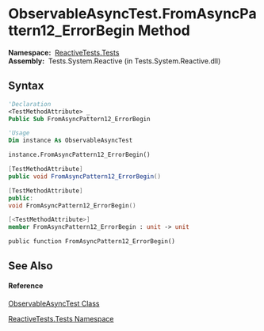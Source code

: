 # ObservableAsyncTest.FromAsyncPattern12\_ErrorBegin Method

**Namespace:**  [ReactiveTests.Tests](ReactiveTests.Tests\ReactiveTests.Tests.md)  
**Assembly:**  Tests.System.Reactive (in Tests.System.Reactive.dll)

## Syntax

```vb
'Declaration
<TestMethodAttribute> _
Public Sub FromAsyncPattern12_ErrorBegin
```

```vb
'Usage
Dim instance As ObservableAsyncTest

instance.FromAsyncPattern12_ErrorBegin()
```

```csharp
[TestMethodAttribute]
public void FromAsyncPattern12_ErrorBegin()
```

```c++
[TestMethodAttribute]
public:
void FromAsyncPattern12_ErrorBegin()
```

```fsharp
[<TestMethodAttribute>]
member FromAsyncPattern12_ErrorBegin : unit -> unit 
```

```jscript
public function FromAsyncPattern12_ErrorBegin()
```

## See Also

#### Reference

[ObservableAsyncTest Class](ObservableAsyncTest\ObservableAsyncTest.md)

[ReactiveTests.Tests Namespace](ReactiveTests.Tests\ReactiveTests.Tests.md)




